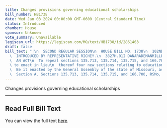 ```yaml
---
title: Changes provisions governing educational scholarships
bill_number: HB1738
date: Wed Jan 03 2024 00:00:00 GMT-0600 (Central Standard Time)
status: Introduced
chamber: House
sponsor: Unknown
vote_summary: Unavailable
legiscan_url: https://legiscan.com/MO/text/HB1738/id/2861463
draft: false
bill_text: "|\n  SECOND REGULAR SESSION\n  HOUSE BILL NO. 1738\n  102ND GENERAL ASSEMBLY\n\
  \  INTRODUCED BY REPRESENTATIVE RICHEY.\n  3827H.01I DANARADEMANMILLER,ChiefClerk\n\
  \  AN ACT\n  To repeal sections 135.713, 135.714, 135.715, and 166.700, RSMo, and\
  \ to enact in lieu\n  thereof four new sections relating to educational scholarships.\n\
  \  Be it enacted by the General Assembly of the state of Missouri, as follows:\n\
  \  Section A. Sections 135.713, 135.714, 135.715, and 166.700, RSMo, are repealed"
---
```

Changes provisions governing educational scholarships

---

## Read Full Bill Text

You can view the full text [here](https://legiscan.com/MO/text/HB1738/id/2861463).
